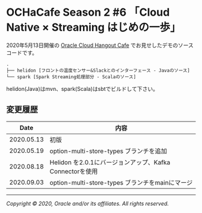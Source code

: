 # OCHaCafe Season 2 #6 「Cloud Native × Streaming はじめの一歩」

2020年5月13日開催の [Oracle Cloud Hangout Cafe](https://ochacafe.connpass.com/event/169396/) でお見せしたデモのソースコードです。

```text
.
├── helidon [フロントの温度センサー&Slackとのインターフェース - Javaのソース]
└── spark [Spark Streaming処理部分 - Scalaのソース]
```

helidon(Java)はmvn、spark(Scala)はsbtでビルドして下さい。

## 変更履歴

|Date      | 内容 |
|----------|-------------------------------------------------------|
|2020.05.13| 初版 |
|2020.05.19| option-multi-store-types ブランチを追加                 |
|2020.08.18| Helidon を2.0.1にバージョンアップ、Kafka Connectorを使用 |
|2020.09.03| option-multi-store-types ブランチをmainにマージ         |

---
_Copyright © 2020, Oracle and/or its affiliates. All rights reserved._
